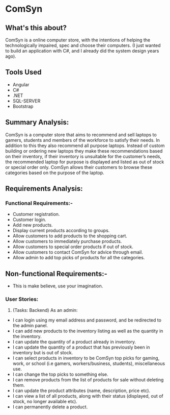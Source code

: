 # ComSyn

## What's this about?
ComSyn is a online computer store, with the intentions of helping the technologically impaired, spec and choose their computers.
(I just wanted to build an application with C#, and I already did the system design years ago).

## Tools Used
* Angular
* C#
* .NET
* SQL-SERVER
* Bootstrap

## Summary Analysis:

ComSyn is a computer store that aims to recommend and sell laptops to gamers, students and members of the workforce to satisfy their needs. In addition to this they also recommend all purpose laptops. Instead of custom building or ordering new laptops they make these recommendations based on their inventory, if their inventory is unsuitable for the customer’s needs, the recommended laptop for purpose is displayed and listed as out of stock or special order only. ComSyn allows their customers to browse these categories based on the purpose of the laptop.

## Requirements Analysis:

### Functional Requirements:-
* Customer registration.
* Customer login.
* Add new products.
* Display current products according to groups.
* Allow customers to add products to the shopping cart.
* Allow customers to immediately purchase products.
* Allow customers to special order products if out of stock.
* Allow customers to contact ComSyn for advice through email.
* Allow admin to add top picks of products for all the categories.
## Non-functional Requirements:-
* This is make believe, use your imagination.

### User Stories:
 1. (Tasks: Backend) As an admin:
  + I can login using my email address and password, and be redirected to the admin panel.
  + I can add new products to the inventory listing as well as the quantity in the inventory.
  + I can update the quantity of a product already in inventory.
  + I can update the quantity of a product that has previously been in inventory but is out of stock.
  + I can select products in inventory to be ComSyn top picks for gaming, work, or school (i.e gamers, workers/business, students), miscellaneous use.
  + I can change the top picks to something else.
  + I can remove products from the list of products for sale without deleting them.
  + I can update the product attributes (name, description, price etc).
  + I can view a list of all products, along with their status (displayed, out of stock, no longer available etc).
  + I can permanently delete a product.

